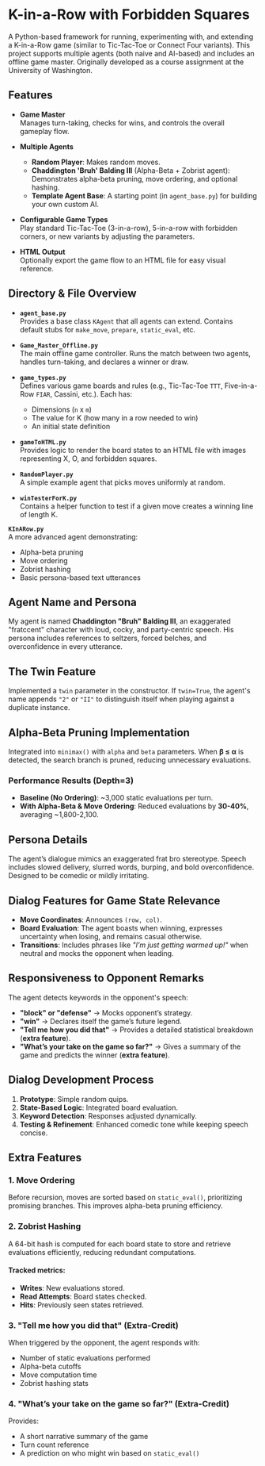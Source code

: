 # K-in-a-Row with Forbidden Squares

A Python-based framework for running, experimenting with, and extending a K-in-a-Row game (similar to Tic-Tac-Toe or Connect Four variants). This project supports multiple agents (both naive and AI-based) and includes an offline game master. Originally developed as a course assignment at the University of Washington.

## Features

- **Game Master**  
  Manages turn-taking, checks for wins, and controls the overall gameplay flow.

- **Multiple Agents**  
  - **Random Player**: Makes random moves.  
  - **Chaddington 'Bruh' Balding III** (Alpha-Beta + Zobrist agent): Demonstrates alpha-beta pruning, move ordering, and optional hashing.  
  - **Template Agent Base**: A starting point (in `agent_base.py`) for building your own custom AI.

- **Configurable Game Types**  
  Play standard Tic-Tac-Toe (3-in-a-row), 5-in-a-row with forbidden corners, or new variants by adjusting the parameters.

- **HTML Output**  
  Optionally export the game flow to an HTML file for easy visual reference.

## Directory & File Overview

- **`agent_base.py`**  
  Provides a base class `KAgent` that all agents can extend. Contains default stubs for `make_move`, `prepare`, `static_eval`, etc.

- **`Game_Master_Offline.py`**  
  The main offline game controller. Runs the match between two agents, handles turn-taking, and declares a winner or draw.

- **`game_types.py`**  
  Defines various game boards and rules (e.g., Tic-Tac-Toe `TTT`, Five-in-a-Row `FIAR`, Cassini, etc.). Each has:
  - Dimensions (`n` x `m`)
  - The value for K (how many in a row needed to win)
  - An initial state definition

- **`gameToHTML.py`**  
  Provides logic to render the board states to an HTML file with images representing X, O, and forbidden squares.

- **`RandomPlayer.py`**  
  A simple example agent that picks moves uniformly at random.

- **`winTesterForK.py`**  
  Contains a helper function to test if a given move creates a winning line of length K.

 **`KInARow.py`**  
  A more advanced agent demonstrating:
  - Alpha-beta pruning
  - Move ordering
  - Zobrist hashing
  - Basic persona-based text utterances

## Agent Name and Persona  
My agent is named **Chaddington "Bruh" Balding III**, an exaggerated "fratccent" character with loud, cocky, and party-centric speech. His persona includes references to seltzers, forced belches, and overconfidence in every utterance.

## The Twin Feature  
Implemented a `twin` parameter in the constructor. If `twin=True`, the agent's name appends `"2"` or `"II"` to distinguish itself when playing against a duplicate instance.

## Alpha-Beta Pruning Implementation  
Integrated into `minimax()` with `alpha` and `beta` parameters. When **β ≤ α** is detected, the search branch is pruned, reducing unnecessary evaluations.

### **Performance Results (Depth=3)**  
- **Baseline (No Ordering)**: ~3,000 static evaluations per turn.  
- **With Alpha-Beta & Move Ordering**: Reduced evaluations by **30-40%**, averaging ~1,800-2,100.  

## Persona Details  
The agent’s dialogue mimics an exaggerated frat bro stereotype. Speech includes slowed delivery, slurred words, burping, and bold overconfidence. Designed to be comedic or mildly irritating.

## Dialog Features for Game State Relevance  
- **Move Coordinates**: Announces `(row, col)`.  
- **Board Evaluation**: The agent boasts when winning, expresses uncertainty when losing, and remains casual otherwise.  
- **Transitions**: Includes phrases like *"I’m just getting warmed up!"* when neutral and mocks the opponent when leading.  

## Responsiveness to Opponent Remarks  
The agent detects keywords in the opponent's speech:  
- **"block" or "defense"** → Mocks opponent’s strategy.  
- **"win"** → Declares itself the game’s future legend.  
- **"Tell me how you did that"** → Provides a detailed statistical breakdown (**extra feature**).  
- **"What’s your take on the game so far?"** → Gives a summary of the game and predicts the winner (**extra feature**).  

## Dialog Development Process  
1. **Prototype**: Simple random quips.  
2. **State-Based Logic**: Integrated board evaluation.  
3. **Keyword Detection**: Responses adjusted dynamically.  
4. **Testing & Refinement**: Enhanced comedic tone while keeping speech concise.  

## Extra Features  

### **1. Move Ordering**  
Before recursion, moves are sorted based on `static_eval()`, prioritizing promising branches. This improves alpha-beta pruning efficiency.  

### **2. Zobrist Hashing**  
A 64-bit hash is computed for each board state to store and retrieve evaluations efficiently, reducing redundant computations.  

#### **Tracked metrics:**  
- **Writes**: New evaluations stored.  
- **Read Attempts**: Board states checked.  
- **Hits**: Previously seen states retrieved.  

### **3. "Tell me how you did that" (Extra-Credit)**  
When triggered by the opponent, the agent responds with:  
- Number of static evaluations performed  
- Alpha-beta cutoffs  
- Move computation time  
- Zobrist hashing stats  

### **4. "What’s your take on the game so far?" (Extra-Credit)**  
Provides:  
- A short narrative summary of the game  
- Turn count reference  
- A prediction on who might win based on `static_eval()`  
